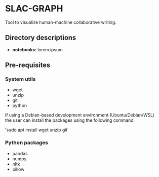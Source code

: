 # SLAC-GRAPH
Tool to visualize human-machine collaborative writing.

## Directory descriptions
- **notebooks:** lorem ipsum

## Pre-requisites

### System utils
- wget
- unzip
- git
- python

If using a Debian-based development environment (Ubuntu/Debian/WSL) the user can install the packages using the following command

'sudo apt install wget unzip git'

### Python packages
- pandas
- numpy
- nltk
- pillow
